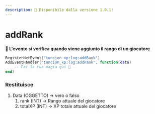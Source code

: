 ```yaml
---
description: 🔧 Disponibile dalla versione 1.0.1!
---
```


# addRank

**📢 L'evento si verifica quando viene aggiunto il rango di un giocatore**

```lua
RegisterNetEvent("tuncion_xp:log:addRank")
AddEventHandler("tuncion_xp:log:addRank", function(data)
    -- Fai la tua magia qui 💫
end)
```

### Restituisce

1. Data <span className="color-blue">(OGGETTO)</span> <span className="color-orange">-> vero o falso</span>
   1. rank <span className="color-blue">(INT)</span> <span className="color-orange">-> Rango attuale del giocatore</span>
   2. totalXP <span className="color-blue">(INT)</span> <span className="color-orange">-> XP totale attuale del giocatore</span>